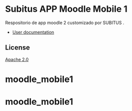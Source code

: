 Subitus APP Moodle Mobile 1
=================

Respositorio de app moodle 2 customizado por SUBITUS .

* [User documentation](http://www.subitus.com)

License
-------

[Apache 2.0](http://www.apache.org/licenses/LICENSE-2.0)
# moodle_mobile1
# moodle_mobile1
